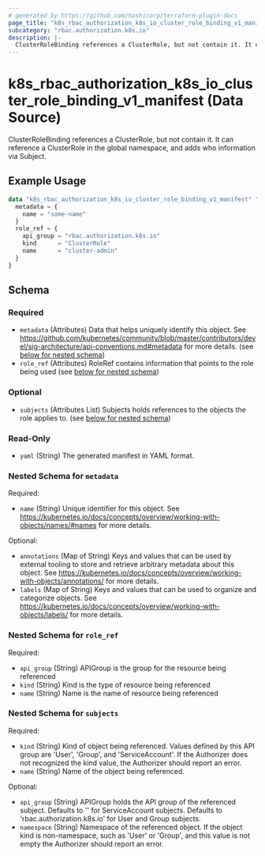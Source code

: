 ```yaml
---
# generated by https://github.com/hashicorp/terraform-plugin-docs
page_title: "k8s_rbac_authorization_k8s_io_cluster_role_binding_v1_manifest Data Source - terraform-provider-k8s"
subcategory: "rbac.authorization.k8s.io"
description: |-
  ClusterRoleBinding references a ClusterRole, but not contain it. It can reference a ClusterRole in the global namespace, and adds who information via Subject.
---
```


# k8s_rbac_authorization_k8s_io_cluster_role_binding_v1_manifest (Data Source)

ClusterRoleBinding references a ClusterRole, but not contain it. It can reference a ClusterRole in the global namespace, and adds who information via Subject.

## Example Usage

```terraform
data "k8s_rbac_authorization_k8s_io_cluster_role_binding_v1_manifest" "example" {
  metadata = {
    name = "some-name"
  }
  role_ref = {
    api_group = "rbac.authorization.k8s.io"
    kind      = "ClusterRole"
    name      = "cluster-admin"
  }
}
```

<!-- schema generated by tfplugindocs -->
## Schema

### Required

- `metadata` (Attributes) Data that helps uniquely identify this object. See https://github.com/kubernetes/community/blob/master/contributors/devel/sig-architecture/api-conventions.md#metadata for more details. (see [below for nested schema](#nestedatt--metadata))
- `role_ref` (Attributes) RoleRef contains information that points to the role being used (see [below for nested schema](#nestedatt--role_ref))

### Optional

- `subjects` (Attributes List) Subjects holds references to the objects the role applies to. (see [below for nested schema](#nestedatt--subjects))

### Read-Only

- `yaml` (String) The generated manifest in YAML format.

<a id="nestedatt--metadata"></a>
### Nested Schema for `metadata`

Required:

- `name` (String) Unique identifier for this object. See https://kubernetes.io/docs/concepts/overview/working-with-objects/names/#names for more details.

Optional:

- `annotations` (Map of String) Keys and values that can be used by external tooling to store and retrieve arbitrary metadata about this object. See https://kubernetes.io/docs/concepts/overview/working-with-objects/annotations/ for more details.
- `labels` (Map of String) Keys and values that can be used to organize and categorize objects. See https://kubernetes.io/docs/concepts/overview/working-with-objects/labels/ for more details.


<a id="nestedatt--role_ref"></a>
### Nested Schema for `role_ref`

Required:

- `api_group` (String) APIGroup is the group for the resource being referenced
- `kind` (String) Kind is the type of resource being referenced
- `name` (String) Name is the name of resource being referenced


<a id="nestedatt--subjects"></a>
### Nested Schema for `subjects`

Required:

- `kind` (String) Kind of object being referenced. Values defined by this API group are 'User', 'Group', and 'ServiceAccount'. If the Authorizer does not recognized the kind value, the Authorizer should report an error.
- `name` (String) Name of the object being referenced.

Optional:

- `api_group` (String) APIGroup holds the API group of the referenced subject. Defaults to '' for ServiceAccount subjects. Defaults to 'rbac.authorization.k8s.io' for User and Group subjects.
- `namespace` (String) Namespace of the referenced object. If the object kind is non-namespace, such as 'User' or 'Group', and this value is not empty the Authorizer should report an error.
